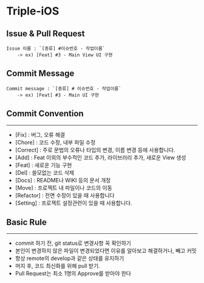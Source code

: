# Triple-iOS

## **Issue & Pull Request**
```
Issue 이름 : `[종류] #이슈번호 - 작업이름`
    -> ex) [Feat] #3 - Main View UI 구현
```

## **Commit Message**
```
Commit message : `[종류] # 이슈번호 - 작업이름`
    -> ex) [Feat] #3 - Main UI 구현
```

## **Commit Convention**
---
- [Fix] : 버그, 오류 해결
- [Chore] : 코드 수정, 내부 파일 수정
- [Correct] : 주로 문법의 오류나 타입의 변경, 이름 변경 등에 사용합니다.
- [Add] : Feat 이외의 부수적인 코드 추가, 라이브러리 추가, 새로운 View 생성
- [Feat] : 새로운 기능 구현
- [Del] : 쓸모없는 코드 삭제
- [Docs] : README나 WIKI 등의 문서 개정
- [Move] : 프로젝트 내 파일이나 코드의 이동
- [Refactor] : 전면 수정이 있을 때 사용합니다
- [Setting] : 프로젝트 설정관련이 있을 때 사용합니다.

## **Basic Rule**
---
* commit 하기 전, git status로 변경사항 꼭 확인하기
* 본인이 변경하지 않은 파일이 변경되었다면 이유를 알아보고 해결하거나, 빼고 커밋
* 항상 remote의 develop과 같은 상태를 유지하기
* 머지 후, 코드 최신화를 위해 pull 받기.
* Pull Request는 최소 1명의 Approve를 받아야 한다